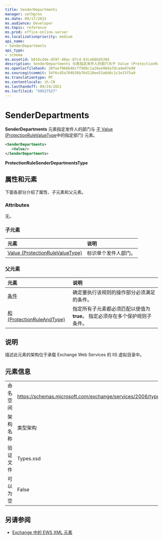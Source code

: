 ```yaml
---
title: SenderDepartments
manager: sethgros
ms.date: 09/17/2015
ms.audience: Developer
ms.topic: reference
ms.prod: office-online-server
ms.localizationpriority: medium
api_name:
- SenderDepartments
api_type:
- schema
ms.assetid: b016cdde-d597-40ac-87c4-63ca68bd539d
description: SenderDepartments 元素指定发件人的部门与子 Value (ProtectionRuleValueType 元素中的) 部门。
ms.openlocfilehash: 20feef066646cff988c1a26ee90da7dcade07e90
ms.sourcegitcommit: 54f6cd5a704b36b76d110ee53a6d6c1c3e15f5a9
ms.translationtype: MT
ms.contentlocale: zh-CN
ms.lasthandoff: 09/24/2021
ms.locfileid: "59527527"
---
```

# <a name="senderdepartments"></a>SenderDepartments

**SenderDepartments** 元素指定发件人的部门与 [子 Value (ProtectionRuleValueType](value-protectionrulevaluetype.md)中的指定部门) 元素。 
  
```XML
<SenderDepartments>
   <Value/>
</SenderDepartments>
```

 **ProtectionRuleSenderDepartmentsType**
## <a name="attributes-and-elements"></a>属性和元素

下面各部分介绍了属性、子元素和父元素。
  
### <a name="attributes"></a>Attributes

无。
  
### <a name="child-elements"></a>子元素

|**元素**|**说明**|
|:-----|:-----|
|[Value (ProtectionRuleValueType)](value-protectionrulevaluetype.md) <br/> |标识单个发件人部门。  <br/> |
   
### <a name="parent-elements"></a>父元素

|**元素**|**说明**|
|:-----|:-----|
|[条件](condition.md) <br/> |确定要执行该规则的操作部分必须满足的条件。  <br/> |
|[和 (ProtectionRuleAndType)](and-protectionruleandtype.md) <br/> |指定所有子元素都必须匹配以使值为 **true**。 指定必须存在多个保护规则子条件。  <br/> |
   
## <a name="remarks"></a>说明

描述此元素的架构位于承载 Exchange Web Services 的 IIS 虚拟目录中。
  
## <a name="element-information"></a>元素信息

|||
|:-----|:-----|
|命名空间  <br/> |https://schemas.microsoft.com/exchange/services/2006/types  <br/> |
|架构名称  <br/> |类型架构  <br/> |
|验证文件  <br/> |Types.xsd  <br/> |
|可以为空  <br/> |False  <br/> |
   
## <a name="see-also"></a>另请参阅



- [Exchange 中的 EWS XML 元素](ews-xml-elements-in-exchange.md)

